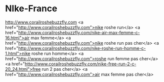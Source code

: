 NIke-France
===========

http://www.corailroshebuzzfly.com &lt;a href="http://www.corailroshebuzzfly.com">nike roshe run&lt;/a> &lt;a href="http://www.corailroshebuzzfly.com/nike-air-max-femme-c-16.html">air max femme&lt;/a> &lt;a href="http://www.corailroshebuzzfly.com">nike roshe run pas cher&lt;/a> &lt;a href="http://www.corailroshebuzzfly.com/nike-roshe-run-homme-c-1.html">nike roshe run homme&lt;/a> &lt;a href="http://www.corailroshebuzzfly.com">roshe run femme pas cher&lt;/a> &lt;a href="http://www.corailroshebuzzfly.com/nike-free-run-2-c-20_24.html">free run 2 pas cher&lt;/a> &lt;a href="http://www.corailroshebuzzfly.com">air max femme pas cher&lt;/a>
